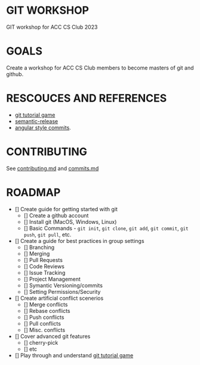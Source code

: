 # GIT WORKSHOP
GIT workshop for ACC CS Club 2023

# GOALS
Create a workshop for ACC CS Club members to become masters of git and github.

# RESCOUCES AND REFERENCES
- [git tutorial game](https://learngitbranching.js.org/)
- [semantic-release](https://github.com/semantic-release/semantic-release)
- [angular style commits](https://github.com/angular/angular/blob/68a6a07/CONTRIBUTING.md#commit).

# CONTRIBUTING
See [contributing.md](docs/contributing.md) and [commits.md](docs/commits.md)

# ROADMAP
- [] Create guide for getting started with git
  - [] Create a github account
  - [] Install git (MacOS, Windows, Linux)
  - [] Basic Commands - `git init`, `git clone`, `git add`, `git commit`, `git push`, `git pull`, etc.
- [] Create a guide for best practices in group settings
  - [] Branching
  - [] Merging
  - [] Pull Requests
  - [] Code Reviews
  - [] Issue Tracking
  - [] Project Management
  - [] Symantic Versioning/commits
  - [] Setting Permissions/Security
- [] Create artificial conflict scenerios
    - [] Merge conflicts
    - [] Rebase conflicts
    - [] Push conflicts
    - [] Pull conflicts
    - [] Misc. conflicts
- [] Cover advanced git features
  - [] cherry-pick
  - [] etc
- [] Play through and understand [git tutorial game](https://learngitbranching.js.org/)




